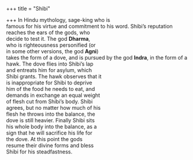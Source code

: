 +++
title = "Shibi"

+++
In Hindu mythology, sage-king who is  
famous for his virtue and commitment to his word. Shibi’s reputation  
reaches the ears of the gods, who  
decide to test it. The god **Dharma**,  
who is righteousness personified (or  
in some other versions, the god **Agni**)  
takes the form of a dove, and is pursued by the god **Indra**, in the form of a  
hawk. The dove flies into Shibi’s lap  
and entreats him for asylum, which  
Shibi grants. The hawk observes that it  
is inappropriate for Shibi to deprive  
him of the food he needs to eat, and  
demands in exchange an equal weight  
of flesh cut from Shibi’s body. Shibi  
agrees, but no matter how much of his  
flesh he throws into the balance, the  
dove is still heavier. Finally Shibi sits  
his whole body into the balance, as a  
sign that he will sacrifice his life for  
the dove. At this point the gods  
resume their divine forms and bless  
Shibi for his steadfastness.